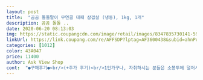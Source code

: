 ```yaml
---
layout: post 
title:  "곰곰 돌돌말이 무연골 대패 삼겹살 (냉동), 1kg, 1개" 
description: 곰곰 돌돌 ..
date: 2020-06-20 08:13:03 
img: https://static.coupangcdn.com/image/retail/images/8347835730141-59bcfb27-8abb-425d-a40b-37d1e1f1f0d5.jpg 
linkUrl: https://link.coupang.com/re/AFFSDP?lptag=AF3600438&subid=ahnPublicAsk&pageKey=1551515273&itemId=2654582269&vendorItemId=70645418046&traceid=V0-113-83dbb48804b271f7 
categories: [1012] 
color: 43A047 
price: 11400 
author: Ask View Shop 
cont:  "●구매후기●<br/>(+추가 후기)<br/>1인가구나, 자취하시는 분들은 소봉투에 덜어서<br/>@냄새나지않는, 신선함.<br/><br/>@넉넉한 양으로 혜자템<br/>@무연골 대패삼겹살<br/>@스페인산,독일산 원산지표시도 꼼꼼하게!<br/>@우리집이 삼겹살맛집<br/>가족들 다같이 먹겠다고 잔뜩 만들었는데 양이 어마어마하네요 ㅋㅋㅋ<br/>곰곰 삼겹살로 만드니 사먹는 가격의 절반도 안되면셔 양은 두배가 넘네요 ㅎㅎㅎㅎ<br/>그리고 기름을 좀 닦아내고 파채나 김치를 같이 곁들여서 먹으니 이고슨 헤븐... <br/>!<br/>그리고 무연골이라 먹기 좋을것같아여<br/>남은양은 숙주넣고 볶아먹으려구요❤<br/>냄새도 나지않아서 가족 저녁식사 3명이서 먹고도 양이 남았어요,<br/>냉동실보관해서 나누어 조리하시는걸 추천드려요<br/>냉동이다보니 보관이 여유있겠다 싶어서 우선 냉동실에 보관해뒀습니다 !!!<br/>너무 좋았어요<br/>넘 맛있어요 ㅠㅠ 냉동인데도 어찌나 신선한지, 돼지 잡내도 안나고 넘 고소합니다!!!!<br/>독일산+스페인산으로 되어 있구요 포장을 열어보니 너무너무 신선한게 느껴져요<br/>뜯었을때 딱 느껴지는 싱싱함❤<br/>마지막에 오렌지 쥬스까지 마시니 너무 맛있는 저녁이 되었어요^^ 넘 맛있었어요 추천해요^^<br/>무연골 대패삼겹살 너무 맛있어요❤<br/>무연골이라는 점도 너무좋아요 딱딱함 걱정없이 쌈도 싸먹을수있어요❤<br/>밥도둑 대패삼겹살 완전 추천이에요!!!ㅎ<br/>보자마자 생각난게 콩불인데, 콩불해먹으면 67인분이상 만들수 있을것같아여! ㅋㅋ<br/>삼겹살이 먹고 싶지만 사알짝 부담스러울 때 있죠? 그럴 때 곰곰 대패 삼겹살이 딱이네요!!! ㅎㅎ<br/>아직 먹기 전이지만 비계와 살코기 비율도 딱 적당하고 고기 빛깔도 좋아보여서 벌써 기대가 되네요!<br/>양이더 적은 경우가 많은데 1kg라니, 너무 양도 혜자!<br/>요즘 대패 유행인데, 집에서 1kg로 플렉스할수있어서<br/>요즘 마트가서 사도 가격대가 비슷한데 800그람이나,<br/>우선 전 돼지냄새 귀신인데요, 이 곰곰 대패 삼겹살은 구우면서도 굽고 나서 먹을 때도 전혀 돼지 고기 냄새,누린내가 나지 않아서 정말 좋았어요<br/>원산지 표시도 깔끔하게 표기잘되어있고,<br/>일단 받아보고 양이 엄청 많아서 깜짝 놀랐어요!!<br/>저는 엄마랑 둘이 먹을거 였기 때문에 많이 못 먹을 줄 알았는데 왠걸요, 평소에 엄청 깐깐한 엄마 입맛에도 냄새도 안나고 맛있으시다구 일키로 반 / 밥을 둘이서 세 공기 노나 먹었어요ㅎㅎ<br/>퇴근길에 콩나물이랑 청양고추 사갖고와서 제일 큰 웍에 바로 콩불 해묵었습니당!!<br/>평소에 콩불을 되게 좋아해서 꽤나 자주 사먹는편인데,<br/>" 
---
```


